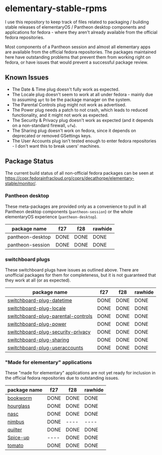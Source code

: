 # elementary-stable-rpms
I use this repository to keep track of files related to packaging / building
stable releases of elementaryOS / Pantheon desktop components and applications
for fedora - where they aren't already available from the official fedora
repositories.

Most components of a Pantheon session and almost all elementary apps are
available from the official fedora repositories. The packages maintained here
have outstanding problems that prevent them from working right on fedora, or
have issues that would prevent a successful package review.


## Known Issues

- The Date & Time plug doesn't fully work as expected.
- The Locale plug doesn't seem to work at all under fedora - mainly due to
  assuming `apt` to be the package manager on the system.
- The Parental Controls plug might not work as advertised.
- The Power plug needs a patch to not crash, which leads to reduced
  functionality, and it might not work as expected.
- The Security & Privacy plug doesn't work as expected (and it depends on a
  non-standard firewall, `ufw`).
- The Sharing plug doesn't work on fedora, since it depends on deprecated or
  removed GSettings keys.
- The User Accounts plug isn't tested enough to enter fedora repositories - I
  don't want this to break users' machines.


## Package Status

The current build status of all non-official fedora packages can be seen at
<https://copr.fedorainfracloud.org/coprs/decathorpe/elementary-stable/monitor/>.


### Pantheon desktop

These meta-packages are provided only as a convenience to pull in all Pantheon
desktop components (`pantheon-session`) or the whole elementaryOS experience
(`pantheon-desktop`).

| package name     | f27  | f28  | rawhide |
| ---------------- | ---- | ---- | ------- |
| pantheon-desktop | DONE | DONE | DONE    |
| pantheon-session | DONE | DONE | DONE    |


### switchboard plugs

These switchboard plugs have issues as outlined above. There are unofficial
packages for them for completeness, but it is not guaranteed that they work at
all (or as expected).

| package name                         | f27  | f28  | rawhide |
| ------------------------------------ | ---- | ---- | ------- |
| [switchboard-plug-datetime]          | DONE | DONE | DONE    |
| [switchboard-plug-locale]            | DONE | DONE | DONE    |
| [switchboard-plug-parental-controls] | DONE | DONE | DONE    |
| [switchboard-plug-power]             | DONE | DONE | DONE    |
| [switchboard-plug-security-privacy]  | DONE | DONE | DONE    |
| [switchboard-plug-sharing]           | DONE | DONE | DONE    |
| [switchboard-plug-useraccounts]      | DONE | DONE | DONE    |


### "Made for elementary" applications

These "made for elementary" applications are not yet ready for inclusion in the
official fedora repositories due to outstanding issues.

| package name | f27  | f28  | rawhide |
| ------------ | ---- | ---- | ------- |
| [bookworm]   | DONE | DONE | DONE    |
| [hourglass]  | DONE | DONE | DONE    |
| [nasc]       | DONE | DONE | DONE    |
| [nimbus]     | DONE | ---- | ----    |
| [quilter]    | DONE | DONE | DONE    |
| [Spice-up]   | ---- | DONE | DONE    |
| [tomato]     | DONE | DONE | DONE    |

[switchboard-plug-datetime]: https://github.com/elementary/switchboard-plug-datetime
[switchboard-plug-locale]: https://github.com/elementary/switchboard-plug-locale
[switchboard-plug-parental-controls]: https://github.com/elementary/switchboard-plug-parental-controls
[switchboard-plug-power]: https://github.com/elementary/switchboard-plug-power
[switchboard-plug-security-privacy]: https://github.com/elementary/switchboard-plug-security-privacy
[switchboard-plug-sharing]: https://github.com/elementary/switchboard-plug-sharing
[switchboard-plug-useraccounts]: https://github.com/elementary/switchboard-plug-useraccounts

[bookworm]: https://github.com/babluboy/bookworm
[hourglass]: https://github.com/sgpthomas/hourglass
[nasc]: https://github.com/parnold-x/nasc
[nimbus]: https://github.com/danrabbit/nimbus
[quilter]: https://github.com/lainsce/quilter
[Spice-up]: https://github.com/Philip-Scott/Spice-up
[tomato]: https://github.com/luizaugustomm/tomato

